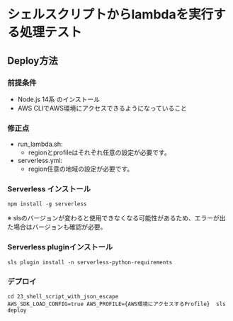 # シェルスクリプトからlambdaを実行する処理テスト

## Deploy方法

### 前提条件

- Node.js 14系 のインストール
- AWS CLIでAWS環境にアクセスできるようになっていること

### 修正点

- run_lambda.sh:
  - regionとprofileはそれぞれ任意の設定が必要です。
- serverless.yml:
  - region任意の地域の設定が必要です。

### Serverless インストール

```text
npm install -g serverless
```

※ slsのバージョンが変わると使用できなくなる可能性があるため、エラーが出た場合はバージョンも確認が必要。

### Serverless pluginインストール

```text
sls plugin install -n serverless-python-requirements
```

### デプロイ

```text
cd 23_shell_script_with_json_escape
AWS_SDK_LOAD_CONFIG=true AWS_PROFILE={AWS環境にアクセスするProfile}  sls deploy
```